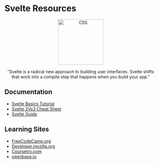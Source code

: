 # Svelte Resources

<div align="center">
		<img width="150" src="https://upload.wikimedia.org/wikipedia/commons/thumb/1/1b/Svelte_Logo.svg/199px-Svelte_Logo.svg.png" alt="CSS">
	</div>
<div align="center">

"Svelte is a radical new approach to building user interfaces. Svelte shifts that work into a compile step that happens when you build your app."
</div>

## Documentation
- [Svelte Basics Tutorial](https://svelte.dev/tutorial/basics)
- [Svelte 2Vs3 Cheat Sheet](https://rajasegar.github.io/svelte2vs3/)
- [Svelte Guide](https://svelte.dev/docs)

## Learning Sites
- [FreeCodeCamp.org](https://www.freecodecamp.org/news/svelte-video-tutorial/)
- [Developer.mozilla.org](https://developer.mozilla.org/en-US/docs/Learn/Tools_and_testing/Client-side_JavaScript_frameworks/Svelte_getting_started)
- [Coursetro.com](https://coursetro.com/posts/code/176/Learn-Svelte-3.0---Svelte-Tutorial-for-Beginners)
- [openbase.io](https://openbase.io/js/svelte/tutorials)
